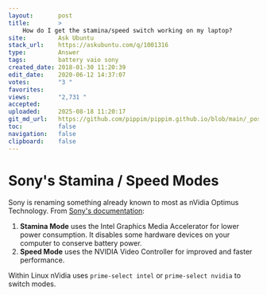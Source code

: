```yaml
---
layout:       post
title:        >
    How do I get the stamina/speed switch working on my laptop?
site:         Ask Ubuntu
stack_url:    https://askubuntu.com/q/1001316
type:         Answer
tags:         battery vaio sony
created_date: 2018-01-30 11:20:39
edit_date:    2020-06-12 14:37:07
votes:        "3 "
favorites:    
views:        "2,731 "
accepted:     
uploaded:     2025-08-18 11:20:17
git_md_url:   https://github.com/pippim/pippim.github.io/blob/main/_posts/2018/2018-01-30-How-do-I-get-the-stamina_speed-switch-working-on-my-laptop_.md
toc:          false
navigation:   false
clipboard:    false
---
```


# Sony's Stamina / Speed Modes

Sony is renaming something already known to most as nVidia Optimus Technology. From [Sony's documentation][1]:


  1.  **Stamina Mode** uses the Intel Graphics Media Accelerator for lower power consumption. It disables some hardware devices on your computer to conserve battery power.
  2.  **Speed Mode** uses the NVIDIA Video Controller for improved and faster performance.


Within Linux nVidia uses `prime-select intel` or `prime-select nvidia` to switch modes.

  [1]: https://sony-paa-pa-en-web--paa.custhelp.com/app/answers/detail/a_id/12698/~/what-is-the-difference-between-stamina-and-speed-mode%3F
